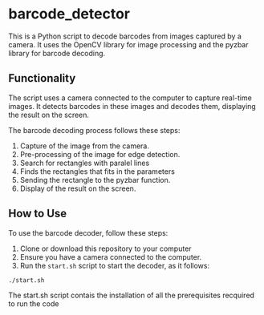 # barcode_detector
This is a Python script to decode barcodes from images captured by a camera. It uses the OpenCV library for image processing and the pyzbar library for barcode decoding.

## Functionality

The script uses a camera connected to the computer to capture real-time images. It detects barcodes in these images and decodes them, displaying the result on the screen.

The barcode decoding process follows these steps:

1. Capture of the image from the camera.
2. Pre-processing of the image for edge detection.
3. Search for rectangles with paralel lines
4. Finds the rectangles that fits in the parameters
5. Sending the rectangle to the pyzbar function.
6. Display of the result on the screen.

## How to Use

To use the barcode decoder, follow these steps:

1. Clone or download this repository to your computer
2. Ensure you have a camera connected to the computer.
3. Run the `start.sh` script to start the decoder, as it follows:

```
./start.sh
```
The start.sh script contais the installation of all the prerequisites recquired to run the code
